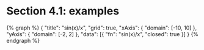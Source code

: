 # Section 4.1: examples

{% graph %}
{
    "title": "sin(x)/x",
    "grid": true,
    "xAxis": {
        "domain": [-10, 10]
    },
    "yAxis": {
        "domain": [-2, 2]
    },
    "data": [{
        "fn": "sin(x)/x",
        "closed": true
    }]
}
{% endgraph %}


